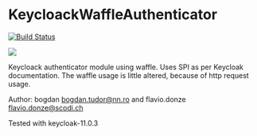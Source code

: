 # KeycloackWaffleAuthenticator

[![Build Status](https://travis-ci.org/bogdantudor74/KeycloackWaffleAuthenticator.svg?branch=master)](https://travis-ci.org/bogdantudor74/KeycloackWaffleAuthenticator)

<a href="https://zenhub.com"><img src="https://raw.githubusercontent.com/ZenHubIO/support/master/zenhub-badge.png"></a>

Keycloack authenticator module using waffle.
Uses SPI as per Keycloak documentation. The waffle usage is little altered, because of http request usage.

Author: bogdan <bogdan.tudor@nn.ro> and flavio.donze <flavio.donze@scodi.ch>

Tested with keycloak-11.0.3
